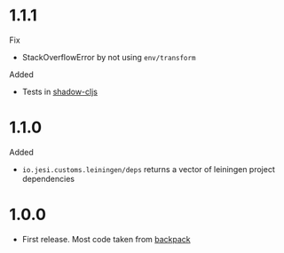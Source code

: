 # 1.1.1

Fix 

* StackOverflowError by not using `env/transform`

Added

* Tests in [shadow-cljs](https://github.com/thheller/shadow-cljs)

# 1.1.0

Added

* `io.jesi.customs.leiningen/deps` returns a vector of leiningen project dependencies

# 1.0.0

* First release. Most code taken from [backpack](https://github.com/jesims/backpack)

